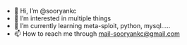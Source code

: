 - 👋 Hi, I’m @sooryankc
- 👀 I’m interested in multiple things
- 🌱 I’m currently learning meta-sploit, python, mysql.....
- 📫 How to reach me through mail-sooryankc@gmail.com


